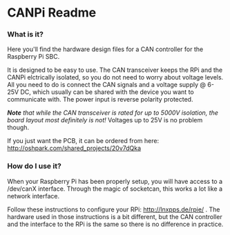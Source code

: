# CANPi Readme

### What is it?
Here you'll find the hardware design files for a CAN controller for the Raspberry Pi SBC.

It is designed to be easy to use. The CAN transceiver keeps the RPi and the CANPi elctrically isolated, so you do not need to worry about voltage levels. All you need to do is connect the CAN signals and a voltage supply @ 6-25V DC, which usually can be shared with the device you want to communicate with. The power input is reverse polarity protected.

***Note** that while the CAN transceiver is rated for up to 5000V isolation, the board layout most definitely is not!* Voltages up to 25V is no problem though.

If you just want the PCB, it can be ordered from here: http://oshpark.com/shared_projects/20v7dQka

### How do I use it?
When your Raspberry Pi has been properly setup, you will have access to a /dev/canX interface. Through the magic of socketcan, this works a lot like a network interface. 

Follow these instructions to configure your RPi: http://lnxpps.de/rpie/ . The hardware used in those instructions is a bit different, but the CAN controller and the interface to the RPi is the same so there is no difference in practice.